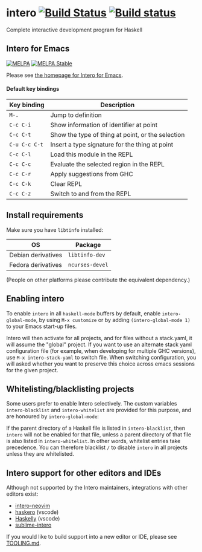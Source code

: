 # intero [![Build Status](https://travis-ci.org/chrisdone/intero.svg)](https://travis-ci.org/chrisdone/intero) [![Build status](https://ci.appveyor.com/api/projects/status/23bdffi0bmycxn50?svg=true)](https://ci.appveyor.com/project/chrisdone/intero)

Complete interactive development program for Haskell

## Intero for Emacs

[![MELPA](https://melpa.org/packages/intero-badge.svg)](https://melpa.org/#/intero) [![MELPA Stable](https://stable.melpa.org/packages/intero-badge.svg)](https://stable.melpa.org/#/intero)

Please see
[the homepage for Intero for Emacs](http://chrisdone.github.io/intero).

#### Default key bindings

Key binding | Description
--- | ---
`M-.` | Jump to definition
`C-c C-i` | Show information of identifier at point
`C-c C-t` | Show the type of thing at point, or the selection
`C-u C-c C-t` | Insert a type signature for the thing at point
`C-c C-l` | Load this module in the REPL
`C-c C-c` | Evaluate the selected region in the REPL
`C-c C-r` | Apply suggestions from GHC
`C-c C-k` | Clear REPL
`C-c C-z` | Switch to and from the REPL

## Install requirements

Make sure you have `libtinfo` installed:

OS | Package
--- | ---
Debian derivatives | `libtinfo-dev`
Fedora derivatives | `ncurses-devel`

(People on other platforms please contribute the equivalent
dependency.)

## Enabling intero

To enable `intero` in all `haskell-mode` buffers by default, enable
`intero-global-mode`, by using `M-x customize` or by adding
`(intero-global-mode 1)` to your Emacs start-up files.

Intero will then activate for all projects, and for files without a
stack.yaml, it will assume the "global" project. If you want to use an
alternate stack yaml configuration file (for example, when developing
for multiple GHC versions), use `M-x intero-stack-yaml` to switch
file. When switching configuration, you will asked whether you want to
preserve this choice across emacs sessions for the given project.

## Whitelisting/blacklisting projects

Some users prefer to enable Intero selectively. The custom variables
`intero-blacklist` and `intero-whitelist` are provided for this
purpose, and are honoured by `intero-global-mode`:

If the parent directory of a Haskell file is listed in
`intero-blacklist`, then `intero` will not be enabled for that file,
unless a parent directory of that file is also listed in
`intero-whitelist`. In other words, whitelist entries take
precedence. You can therefore blacklist `/` to disable `intero` in all
projects unless they are whitelisted.

## Intero support for other editors and IDEs

Although not supported by the Intero maintainers, integrations with other editors exist:

* [intero-neovim](https://github.com/parsonsmatt/intero-neovim)
* [haskero](https://gitlab.com/vannnns/haskero) (vscode)
* [Haskelly](https://github.com/haskelly-dev/Haskelly) (vscode)
* [sublime-intero](https://github.com/dariusf/sublime-intero)

If you would like to build support into a new editor or IDE, please see
[TOOLING.md](https://github.com/commercialhaskell/intero/blob/master/TOOLING.md).
